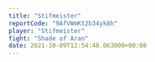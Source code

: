 ```yaml
---
title: "Stifmeister"
reportCode: "9AfVWmKt2b34yk8h"
player: "Stifmeister"
fight: "Shade of Aran"
date: 2021-10-09T12:54:48.063000+00:00
---
```

